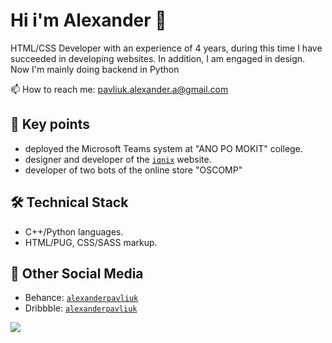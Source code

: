 <!--
**yeeeyoooduck/yeeeyoooduck** is a ✨ _special_ ✨ repository because its `README.md` (this file) appears on your GitHub profile.

Here are some ideas to get you started:

- 🔭 I’m currently working on ...
- 🌱 I’m currently learning ...
- 👯 I’m looking to collaborate on ...
- 🤔 I’m looking for help with ...
- 💬 Ask me about ...
- 📫 How to reach me: ...
- 😄 Pronouns: ...
- ⚡ Fun fact: ...
-->

# Hi i'm Alexander 👋
HTML/CSS Developer with an experience of 4 years, during this time I have succeeded in developing websites. In addition, I am engaged in design.
Now I'm mainly doing backend in Python

📫 How to reach me: pavliuk.alexander.a@gmail.com

## 🏸 Key points
* deployed the Microsoft Teams system at "ANO PO MOKIT" college.
* designer and developer of the <code>[iqnix](https://yeeeyoooduck.github.io/)</code> website.
* developer of two bots of the online store "OSCOMP"

## 🛠 Technical Stack
* С++/Python languages.
* HTML/PUG, CSS/SASS markup.

## 💬 Other Social Media
* Behance: <code>[alexanderpavliuk](https://www.behance.net/alexanderpavliuk/)</code>
* Dribbble: <code>[alexanderpavliuk](https://dribbble.com/alexanderpavliuk/)</code>

![](https://komarev.com/ghpvc/?username=yeeeyoooduck)

